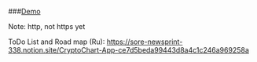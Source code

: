 
###[Demo](http://crypto.tkhakhalev.info)

Note: http, not https yet

ToDo List and Road map (Ru):
https://sore-newsprint-338.notion.site/CryptoChart-App-ce7d5beda99443d8a4c1c246a969258a
